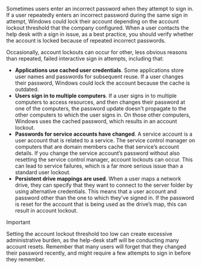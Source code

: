 Sometimes users enter an incorrect password when they attempt to sign in. If a user repeatedly enters an incorrect password during the same sign in attempt, Windows could lock their account depending on the account lockout threshold that the company configured. When a user contacts the help desk with a sign in issue, as a best practice, you should verify whether the account is locked because of repeated incorrect passwords.

Occasionally, account lockouts can occur for other, less obvious reasons than repeated, failed interactive sign in attempts, including that:

 -  **Applications use cached user credentials**. Some applications store user names and passwords for subsequent reuse. If a user changes their password, Windows could lock the account because the cache is outdated.
 -  **Users sign in to multiple computers**. If a user signs in to multiple computers to access resources, and then changes their password at one of the computers, the password update doesn't propagate to the other computers to which the user signs in. On those other computers, Windows uses the cached password, which results in an account lockout.
 -  **Passwords for service accounts have changed**. A service account is a user account that is related to a service. The service control manager on computers that are domain members cache that service’s account details. If you change the service account’s password without also resetting the service control manager, account lockouts can occur. This can lead to service failures, which is a far more serious issue than a standard user lockout.
 -  **Persistent drive mappings are used**. When a user maps a network drive, they can specify that they want to connect to the server folder by using alternative credentials. This means that a user account and password other than the one to which they've signed in. If the password is reset for the account that is being used as the drive’s map, this can result in account lockout.

> [!IMPORTANT]
> Setting the account lockout threshold too low can create excessive administrative burden, as the help-desk staff will be conducting many account resets. Remember that many users will forget that they changed their password recently, and might require a few attempts to sign in before they remember.
